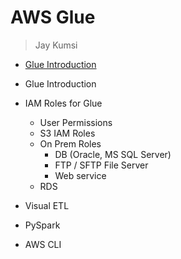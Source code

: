 # AWS Glue
> Jay Kumsi

* [Glue Introduction](https://github.com/jaykumsi/aws-glue/edit/main/Intro.md)

* Glue Introduction
* IAM Roles for Glue
  * User Permissions
  * S3 IAM Roles
  * On Prem Roles
    * DB (Oracle, MS SQL Server)
    * FTP / SFTP File Server
    * Web service
  * RDS   
* Visual ETL
* PySpark
* AWS CLI
